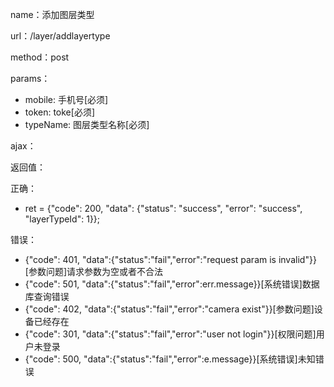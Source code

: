 name：添加图层类型

url：/layer/addlayertype

method：post

params：

* mobile: 手机号[必须]
* token: toke[必须]
* typeName: 图层类型名称[必须]

ajax：


返回值：

正确：

* ret = {"code": 200, "data": {"status": "success", "error": "success", "layerTypeId": 1}};

错误：

* {"code": 401, "data":{"status":"fail","error":"request param is invalid"}} [参数问题]请求参数为空或者不合法
* {"code": 501, "data":{"status":"fail","error":err.message}}[系统错误]数据库查询错误
* {"code": 402, "data":{"status":"fail","error":"camera exist"}}[参数问题]设备已经存在
* {"code": 301, "data":{"status":"fail","error":"user not login"}}[权限问题]用户未登录
* {"code": 500, "data":{"status":"fail","error":e.message}}[系统错误]未知错误
